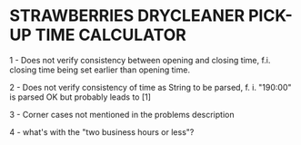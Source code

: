# STRAWBERRIES DRYCLEANER PICK-UP TIME CALCULATOR

1 - Does not verify consistency between opening and closing time, f.i. closing time being set earlier than opening time.

2 - Does not verify consistency of time as String to be parsed, f. i. "190:00" is parsed OK but probably leads to [1]

3 - Corner cases not mentioned in the problems description

4 - what's with the "two business hours or less"?